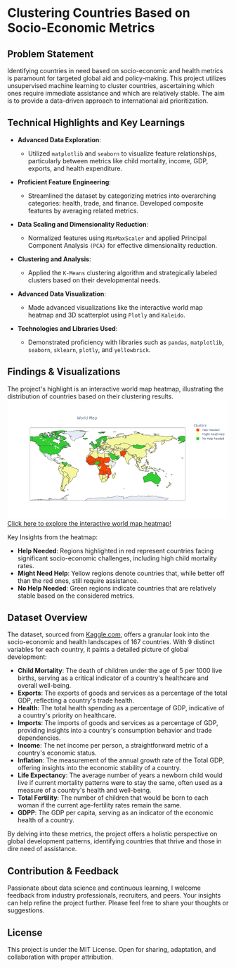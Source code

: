 # Clustering Countries Based on Socio-Economic Metrics

## Problem Statement
Identifying countries in need based on socio-economic and health metrics is paramount for targeted global aid and policy-making. This project utilizes unsupervised machine learning to cluster countries, ascertaining which ones require immediate assistance and which are relatively stable. The aim is to provide a data-driven approach to international aid prioritization.

## Technical Highlights and Key Learnings

- **Advanced Data Exploration**:
  - Utilized `matplotlib` and `seaborn` to visualize feature relationships, particularly between metrics like child mortality, income, GDP, exports, and health expenditure.

- **Proficient Feature Engineering**:
  - Streamlined the dataset by categorizing metrics into overarching categories: health, trade, and finance. Developed composite features by averaging related metrics.

- **Data Scaling and Dimensionality Reduction**:
  - Normalized features using `MinMaxScaler` and applied Principal Component Analysis `(PCA)` for effective dimensionality reduction.

- **Clustering and Analysis**:
  - Applied the `K-Means` clustering algorithm and strategically labeled clusters based on their developmental needs.

- **Advanced Data Visualization**:
  - Made advanced visualizations like the interactive world map heatmap and 3D scatterplot using `Plotly` and `Kaleido`.

- **Technologies and Libraries Used**: 
  - Demonstrated proficiency with libraries such as `pandas`, `matplotlib`, `seaborn`, `sklearn`, `plotly`, and `yellowbrick`.

## Findings & Visualizations

The project's highlight is an interactive world map heatmap, illustrating the distribution of countries based on their clustering results. 
![World Map](./cluster_worldmap_image.png)
[Click here to explore the interactive world map heatmap!](https://KgKevin0.github.io/Clustering-Countries-In-Need/cluster_worldmap.html)

Key Insights from the heatmap:
- **Help Needed**: Regions highlighted in red represent countries facing significant socio-economic challenges, including high child mortality rates.
- **Might Need Help**: Yellow regions denote countries that, while better off than the red ones, still require assistance.
- **No Help Needed**: Green regions indicate countries that are relatively stable based on the considered metrics.

## Dataset Overview

The dataset, sourced from [Kaggle.com](https://www.kaggle.com/datasets/rohan0301/unsupervised-learning-on-country-data), offers a granular look into the socio-economic and health landscapes of 167 countries. With 9 distinct variables for each country, it paints a detailed picture of global development:

- **Child Mortality**: The death of children under the age of 5 per 1000 live births, serving as a critical indicator of a country's healthcare and overall well-being.
- **Exports**: The exports of goods and services as a percentage of the total GDP, reflecting a country's trade health.
- **Health**: The total health spending as a percentage of GDP, indicative of a country's priority on healthcare.
- **Imports**: The imports of goods and services as a percentage of GDP, providing insights into a country's consumption behavior and trade dependencies.
- **Income**: The net income per person, a straightforward metric of a country's economic status.
- **Inflation**: The measurement of the annual growth rate of the Total GDP, offering insights into the economic stability of a country.
- **Life Expectancy**: The average number of years a newborn child would live if current mortality patterns were to stay the same, often used as a measure of a country's health and well-being.
- **Total Fertility**: The number of children that would be born to each woman if the current age-fertility rates remain the same.
- **GDPP**: The GDP per capita, serving as an indicator of the economic health of a country.
  
By delving into these metrics, the project offers a holistic perspective on global development patterns, identifying countries that thrive and those in dire need of assistance.

## Contribution & Feedback

Passionate about data science and continuous learning, I welcome feedback from industry professionals, recruiters, and peers. Your insights can help refine the project further. Please feel free to share your thoughts or suggestions.

## License
This project is under the MIT License. Open for sharing, adaptation, and collaboration with proper attribution.
